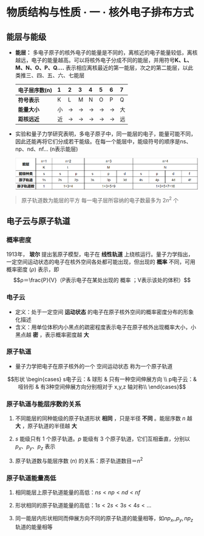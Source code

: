# 物质结构与性质 · 一 · 核外电子排布方式

## 能层与能级

- **能层：** 多电子原子的核外电子的能量是不同的，离核近的电子能量较低，离核越远，电子的能量越高。可以将核外电子分成不同的能层，并用符号**K、L、M、N、O、P、Q....** 表示相应离核最近的第一能层，次之的第二能层，以此类推三、四、五、六、七能层
  
  | 电子层序数(n) | 1   | 2   | 3   | 4   | 5   | 6   | 7   |
  | -------- | --- | --- | --- | --- | --- | --- | --- |
  | **符号表示** | K   | L   | M   | N   | O   | P   | Q   |
  | **能量大小** | 小   | →   | →   | →   | →   | →   | 大   |
  | **距核远近** | 近   | →   | →   | →   | →   | →   | 远   |

- 实验和量子力学研究表明，多电子原子中，同一能层的电子，能量可能不同，因此还能再将它们分成若干能级。在每一个能层中，能级符号的顺序是ns、np、nd、nf... (n表示能层)
  
  <img title="" src="images\1.1.png" alt="" data-align="inline">

> 原子轨道数为能层的平方
> 每一电子层所容纳的电子数最多为 $2n^2$ 个

## 电子云与原子轨道

### 概率密度

1913年，  **玻尔**  提出氢原子模型，电子在  **线性轨道**  上绕核运行。量子力学指出，一定空间运动状态的电子在核外空间各处都可能出现，但出现的  **概率**  不同，可用概率密度 $(ρ)$ 表示，即$$ρ＝\frac{P}{V}（P表示电子在某处出现的  概率  ；V表示该处的体积）$$

### 电子云

- 定义：处于一定空间 **运动状态** 的电子在原子核外空间的概率密度分布的形象化描述
- 含义：用单位体积内小黑点的疏密程度表示电子在原子核外出现概率大小，小黑点越 **密** ，表示概率密度越 **大**

### 原子轨道

- 量子力学把电子在原子核外的一个 空间运动状态  称为一个原子轨道

$$形状   \begin{cases}
s电子云：& 球形 & 只有一种空间伸展方向 \\
p电子云：& 哑铃形 & 有3种空间伸展方向分别相对于 x,y,z 轴对称\\
\end{cases}$$

### 原子轨道与能层序数的关系

1. 不同能层的同种能级的原子轨道形状  **相同**  ，只是半径  **不同**  。能层序数 $n$ 越  **大**  ，原子轨道的半径越  **大**  

2. $s$ 能级只有 $1$ 个原子轨道。$p$ 能级有 $3$ 个原子轨道，它们互相垂直，分别以 $p_x、p_y、p_z$ 表示

3. 原子轨道数与能层序数 $(n)$ 的关系：原子轨道数目＝$n^2$  

### 原子轨道能量高低

1. 相同能层上原子轨道能量的高低：$ns<np<nd<nf$

2. 形状相同的原子轨道能量的高低：$1s<2s<3s<4s<...$

3. 同一能层内形状相同而伸展方向不同的原子轨道的能量相等，如$np_x,,p_y,np_z$轨道的能量相等
